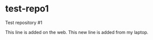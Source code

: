 # test-repo1
Test repository #1

This line is added on the web.
This new line is added from my laptop.

